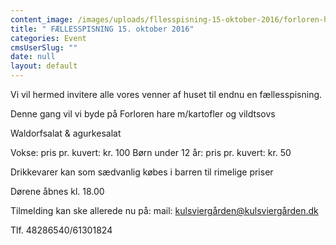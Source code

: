 ```yaml
---
content_image: /images/uploads/fllesspisning-15-oktober-2016/forloren-hare.jpg
title: " FÆLLESSPISNING 15. oktober 2016"
categories: Event
cmsUserSlug: ""
date: null
layout: default
---
```


      
Vi vil hermed invitere alle vores venner af huset til endnu en fællesspisning.

Denne gang vil vi byde på
Forloren hare m/kartofler og vildtsovs

Waldorfsalat & agurkesalat

Vokse: 			pris pr. kuvert: kr. 100
Børn under 12 år: 	pris pr. kuvert: kr. 50 

Drikkevarer kan som sædvanlig købes i barren til rimelige priser

Dørene åbnes kl. 18.00

Tilmelding kan ske allerede nu på:
mail: kulsviergården@kulsviergården.dk

Tlf. 48286540/61301824